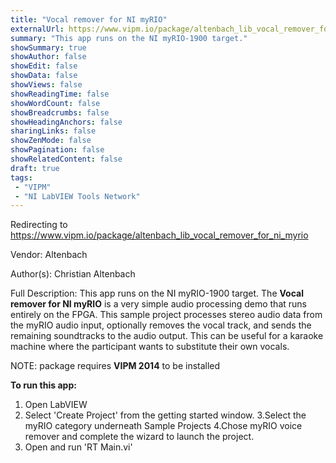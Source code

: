 ```yaml
---
title: "Vocal remover for NI myRIO"
externalUrl: https://www.vipm.io/package/altenbach_lib_vocal_remover_for_ni_myrio
summary: "This app runs on the NI myRIO-1900 target."
showSummary: true
showAuthor: false
showEdit: false
showData: false
showViews: false
showReadingTime: false
showWordCount: false
showBreadcrumbs: false
showHeadingAnchors: false
sharingLinks: false
showZenMode: false
showPagination: false
showRelatedContent: false
draft: true
tags:
 - "VIPM"
 - "NI LabVIEW Tools Network"
---
```


Redirecting to https://www.vipm.io/package/altenbach_lib_vocal_remover_for_ni_myrio

Vendor: Altenbach

Author(s): Christian Altenbach
 
Full Description:
This app runs on the NI myRIO-1900 target. The **Vocal remover for NI myRIO**  is a very simple audio processing demo that runs entirely on the FPGA. This sample project processes stereo audio data from the myRIO audio input, optionally removes the vocal track, and sends the remaining soundtracks to the audio output. This can be useful for a karaoke machine where the participant wants to substitute their own vocals.

NOTE: package requires **VIPM 2014** to be installed

**To run this app:**

1. Open LabVIEW
2. Select 'Create Project' from the getting started window.
3.Select the myRIO category underneath Sample Projects
4.Chose myRIO voice remover and complete the wizard to launch the project.
5. Open and run 'RT Main.vi'